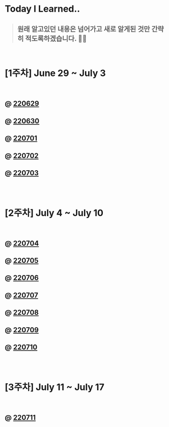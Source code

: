 # Today I Learned..

> ## 원래 알고있던 내용은 넘어가고 새로 알게된 것만 간략히 적도록하겠습니다. 🙇‍♂️

<br>

#  [1주차] June 29 ~ July 3

<br>
     
## @ [220629](https://github.com/froggy1014/TIL/blob/main/TIL/220629.md)
 
## @ [220630](https://github.com/froggy1014/TIL/blob/main/TIL/220630.md)

## @ [220701](https://github.com/froggy1014/TIL/blob/main/TIL/220701.md)

## @ [220702](https://github.com/froggy1014/TIL/blob/main/TIL/220702.md)

## @ [220703](https://github.com/froggy1014/TIL/blob/main/TIL/220703.md)


<br>
<br>

#  [2주차] July 4 ~ July 10

<br>

## @ [220704](https://github.com/froggy1014/TIL/blob/main/TIL/220704.md)

## @ [220705](https://github.com/froggy1014/TIL/blob/main/TIL/220705.md)

## @ [220706](https://github.com/froggy1014/TIL/blob/main/TIL/220706.md)

## @ [220707](https://github.com/froggy1014/TIL/blob/main/TIL/220707.md)

## @ [220708](https://github.com/froggy1014/TIL/blob/main/TIL/220708.md)

## @ [220709](https://github.com/froggy1014/TIL/blob/main/TIL/220709.md)

## @ [220710](https://github.com/froggy1014/TIL/blob/main/TIL/220710.md)

<br>
<br>

#  [3주차] July 11 ~ July 17

<br>

## @ [220711](https://github.com/froggy1014/TIL/blob/main/TIL/220711.md)
